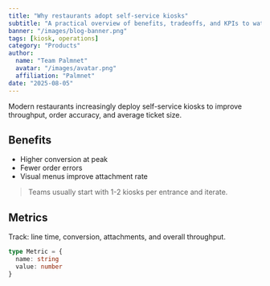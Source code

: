```yaml
---
title: "Why restaurants adopt self-service kiosks"
subtitle: "A practical overview of benefits, tradeoffs, and KPIs to watch"
banner: "/images/blog-banner.png"
tags: [kiosk, operations]
category: "Products"
author:
  name: "Team Palmnet"
  avatar: "/images/avatar.png"
  affiliation: "Palmnet"
date: "2025-08-05"
---
```


Modern restaurants increasingly deploy self-service kiosks to improve throughput, order accuracy, and average ticket size.

## Benefits

- Higher conversion at peak
- Fewer order errors
- Visual menus improve attachment rate

> Teams usually start with 1-2 kiosks per entrance and iterate.

## Metrics

Track: line time, conversion, attachments, and overall throughput.

```ts
type Metric = {
  name: string
  value: number
}
```


